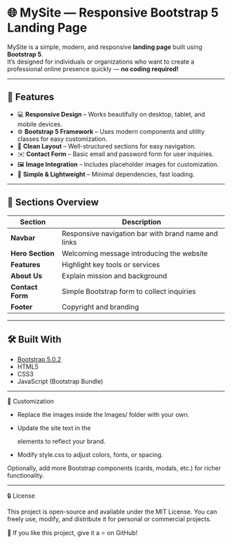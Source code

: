 # 🌐 MySite — Responsive Bootstrap 5 Landing Page

MySite is a simple, modern, and responsive **landing page** built using **Bootstrap 5**.  
It’s designed for individuals or organizations who want to create a professional online presence quickly — **no coding required!**

---

## 🚀 Features

- 💻 **Responsive Design** – Works beautifully on desktop, tablet, and mobile devices.  
- ⚙️ **Bootstrap 5 Framework** – Uses modern components and utility classes for easy customization.  
- 🎨 **Clean Layout** – Well-structured sections for easy navigation.  
- ✉️ **Contact Form** – Basic email and password form for user inquiries.  
- 🖼️ **Image Integration** – Includes placeholder images for customization.  
- 🌙 **Simple & Lightweight** – Minimal dependencies, fast loading.

---

## 🧩 Sections Overview

| Section | Description |
|----------|--------------|
| **Navbar** | Responsive navigation bar with brand name and links |
| **Hero Section** | Welcoming message introducing the website |
| **Features** | Highlight key tools or services |
| **About Us** | Explain mission and background |
| **Contact Form** | Simple Bootstrap form to collect inquiries |
| **Footer** | Copyright and branding |

---

## 🛠️ Built With

- [Bootstrap 5.0.2](https://getbootstrap.com/docs/5.0/getting-started/introduction/)  
- HTML5  
- CSS3  
- JavaScript (Bootstrap Bundle)

---

🧠 Customization

- Replace the images inside the Images/ folder with your own.

- Update the site text in the <section> elements to reflect your brand.

- Modify style.css to adjust colors, fonts, or spacing.

Optionally, add more Bootstrap components (cards, modals, etc.) for richer functionality.

---


🔒 License

This project is open-source and available under the MIT License.
You can freely use, modify, and distribute it for personal or commercial projects.

🖤 If you like this project, give it a ⭐ on GitHub!

